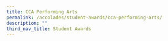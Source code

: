 ```yaml
---
title: CCA Performing Arts
permalink: /accolades/student-awards/cca-performing-arts/
description: ""
third_nav_title: Student Awards
---
```

